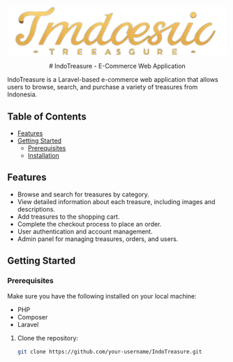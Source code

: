 ![logo](https://github.com/JoyAbrian/IndoTreasure/blob/main/public/img/word.png?raw=true)
<center># IndoTreasure - E-Commerce Web Application</center>

IndoTreasure is a Laravel-based e-commerce web application that allows users to browse, search, and purchase a variety of treasures from Indonesia.

## Table of Contents

- [Features](#features)
- [Getting Started](#getting-started)
  - [Prerequisites](#prerequisites)
  - [Installation](#installation)

## Features

- Browse and search for treasures by category.
- View detailed information about each treasure, including images and descriptions.
- Add treasures to the shopping cart.
- Complete the checkout process to place an order.
- User authentication and account management.
- Admin panel for managing treasures, orders, and users.

## Getting Started

### Prerequisites

Make sure you have the following installed on your local machine:

- PHP
- Composer
- Laravel
1. Clone the repository:

   ```bash
   git clone https://github.com/your-username/IndoTreasure.git
